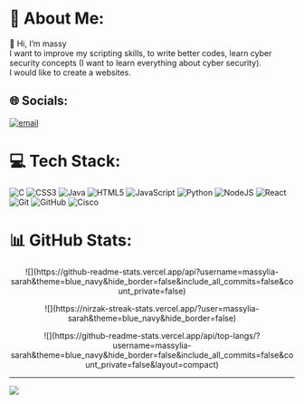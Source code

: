 # 💫 About Me:
👋 Hi, I’m massy<br>I want to improve my scripting skills, to write better codes, learn cyber security concepts (I want to learn everything about cyber security).<br>I would like to create a websites.


## 🌐 Socials:
[![email](https://img.shields.io/badge/Email-D14836?logo=gmail&logoColor=white)](mailto:aityahiasarahmassylia@gmail.com) 

# 💻 Tech Stack:
![C](https://img.shields.io/badge/c-%2300599C.svg?style=for-the-badge&logo=c&logoColor=white) ![CSS3](https://img.shields.io/badge/css3-%231572B6.svg?style=for-the-badge&logo=css3&logoColor=white) ![Java](https://img.shields.io/badge/java-%23ED8B00.svg?style=for-the-badge&logo=openjdk&logoColor=white) ![HTML5](https://img.shields.io/badge/html5-%23E34F26.svg?style=for-the-badge&logo=html5&logoColor=white) ![JavaScript](https://img.shields.io/badge/javascript-%23323330.svg?style=for-the-badge&logo=javascript&logoColor=%23F7DF1E) ![Python](https://img.shields.io/badge/python-3670A0?style=for-the-badge&logo=python&logoColor=ffdd54) ![NodeJS](https://img.shields.io/badge/node.js-6DA55F?style=for-the-badge&logo=node.js&logoColor=white) ![React](https://img.shields.io/badge/react-%2320232a.svg?style=for-the-badge&logo=react&logoColor=%2361DAFB) ![Git](https://img.shields.io/badge/git-%23F05033.svg?style=for-the-badge&logo=git&logoColor=white) ![GitHub](https://img.shields.io/badge/github-%23121011.svg?style=for-the-badge&logo=github&logoColor=white) ![Cisco](https://img.shields.io/badge/cisco-%23049fd9.svg?style=for-the-badge&logo=cisco&logoColor=black)
# 📊 GitHub Stats:
<p align="center">![](https://github-readme-stats.vercel.app/api?username=massylia-sarah&theme=blue_navy&hide_border=false&include_all_commits=false&count_private=false)<br/>
<p align="center">![](https://nirzak-streak-stats.vercel.app/?user=massylia-sarah&theme=blue_navy&hide_border=false)<br/>
<p align="center">![](https://github-readme-stats.vercel.app/api/top-langs/?username=massylia-sarah&theme=blue_navy&hide_border=false&include_all_commits=false&count_private=false&layout=compact)

---
[![](https://visitcount.itsvg.in/api?id=massylia-sarah&icon=0&color=0)](https://visitcount.itsvg.in)

<!-- Proudly created with GPRM ( https://gprm.itsvg.in ) -->
